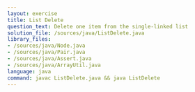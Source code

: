 ```yaml
---
layout: exercise
title: List Delete
question_text: Delete one item from the single-linked list
solution_file: /sources/java/ListDelete.java
library_files:
- /sources/java/Node.java
- /sources/java/Pair.java
- /sources/java/Assert.java
- /sources/java/ArrayUtil.java
language: java
command: javac ListDelete.java && java ListDelete
---
```

